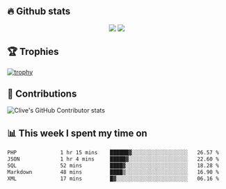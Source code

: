 ## &#128293; Github stats

<!-- GitHub Readme Streak Stats - https://github.com/DenverCoder1/github-readme-streak-stats -->
<p align="center">

<picture>
  <source 
    srcset="https://github-readme-stats.vercel.app/api?username=clivewalkden&count_private=true&show_icons=true&theme=darcula"
    media="(prefers-color-scheme: dark)"
  />
  <source
    srcset="https://github-readme-stats.vercel.app/api?username=clivewalkden&count_private=true&show_icons=true&theme=calm"
    media="(prefers-color-scheme: light), (prefers-color-scheme: no-preference)"
  />
  <img src="https://github-readme-stats.vercel.app/api?username=clivewalkden&count_private=true&show_icons=true&theme=darcula" />
</picture>

<a href="https://git.io/streak-stats" target="_blank">
  <img src="http://github-readme-streak-stats.herokuapp.com?user=clivewalkden&theme=darcula&date_format=j%20M%5B%20Y%5D" />
</a>

</p>

## &#127942; Trophies
[![trophy](https://github-profile-trophy.vercel.app/?username=clivewalkden&theme=onedark)](https://github.com/clivewalkden/github-profile-trophy)

## &#129309; Contributions
![Clive's GitHub Contributor stats](https://github-contributor-stats.vercel.app/api?username=clivewalkden)

## &#128202; This week I spent my time on
<!--START_SECTION:waka-->

```txt
PHP              1 hr 15 mins    ██████▓░░░░░░░░░░░░░░░░░░   26.57 %
JSON             1 hr 4 mins     █████▓░░░░░░░░░░░░░░░░░░░   22.60 %
SQL              52 mins         ████▓░░░░░░░░░░░░░░░░░░░░   18.28 %
Markdown         48 mins         ████▒░░░░░░░░░░░░░░░░░░░░   16.90 %
XML              17 mins         █▓░░░░░░░░░░░░░░░░░░░░░░░   06.16 %
```

<!--END_SECTION:waka-->
